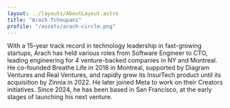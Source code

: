 ```yaml
---
layout: ../layouts/AboutLayout.astro
title: "Arach Tchoupani"
profile: "/assets/arach-circle.png"
---
```


With a 15-year track record in technology leadership in fast-growing startups, Arach has held various roles from Software Engineer to CTO, leading engineering for 4 venture-backed companies in NY and Montreal. He co-founded Breathe Life in 2018 in Montreal, supported by Diagram Ventures and Real Ventures, and rapidly grew its InsurTech product until its acquisition by Zinnia in 2022. He later joined Meta to work on their Creators initiatives. Since 2024, he has been based in San Francisco, at the early stages of launching his next venture.
